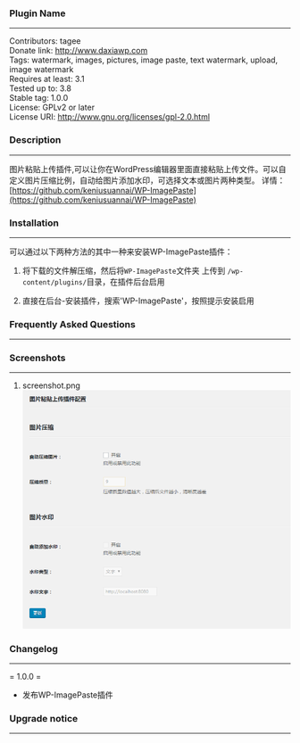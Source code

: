 ### Plugin Name

---
Contributors: tagee  
Donate link: http://www.daxiawp.com  
Tags: watermark, images, pictures, image paste, text watermark, upload, image watermark  
Requires at least: 3.1  
Tested up to: 3.8  
Stable tag: 1.0.0  
License: GPLv2 or later  
License URI: http://www.gnu.org/licenses/gpl-2.0.html


### Description

---
图片粘贴上传插件,可以让你在WordPress编辑器里面直接粘贴上传文件。可以自定义图片压缩比例，自动给图片添加水印，可选择文本或图片两种类型。
详情：[https://github.com/keniusuannai/WP-ImagePaste](https://github.com/keniusuannai/WP-ImagePaste)

### Installation

---
可以通过以下两种方法的其中一种来安装WP-ImagePaste插件：

1. 将下载的文件解压缩，然后将`WP-ImagePaste`文件夹 上传到 `/wp-content/plugins/`目录，在插件后台启用

2. 直接在后台-安装插件，搜索'WP-ImagePaste'，按照提示安装启用

### Frequently Asked Questions

---

### Screenshots

---
1. screenshot.png
![screenshot](https://github.com/keniusuannai/WP-ImagePaste/blob/master/screenshot.png)

### Changelog

---
= 1.0.0 =
* 发布WP-ImagePaste插件


### Upgrade notice

---